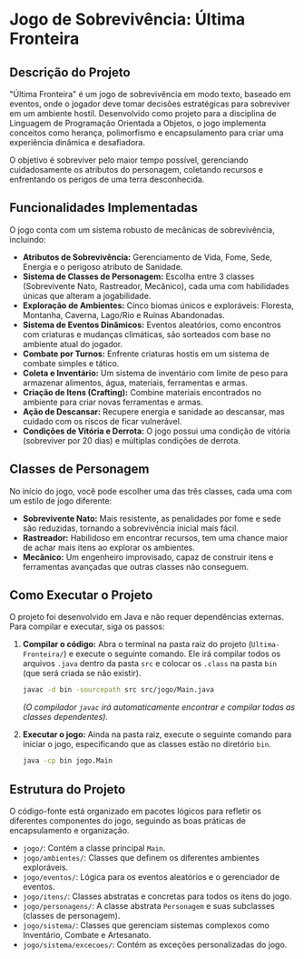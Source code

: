 # Jogo de Sobrevivência: Última Fronteira

## Descrição do Projeto

"Última Fronteira" é um jogo de sobrevivência em modo texto, baseado em eventos, onde o jogador deve tomar decisões estratégicas para sobreviver em um ambiente hostil. Desenvolvido como projeto para a disciplina de Linguagem de Programação Orientada a Objetos, o jogo implementa conceitos como herança, polimorfismo e encapsulamento para criar uma experiência dinâmica e desafiadora.

O objetivo é sobreviver pelo maior tempo possível, gerenciando cuidadosamente os atributos do personagem, coletando recursos e enfrentando os perigos de uma terra desconhecida.

## Funcionalidades Implementadas

O jogo conta com um sistema robusto de mecânicas de sobrevivência, incluindo:

* **Atributos de Sobrevivência:** Gerenciamento de Vida, Fome, Sede, Energia e o perigoso atributo de Sanidade.
* **Sistema de Classes de Personagem:** Escolha entre 3 classes (Sobrevivente Nato, Rastreador, Mecânico), cada uma com habilidades únicas que alteram a jogabilidade.
* **Exploração de Ambientes:** Cinco biomas únicos e exploráveis: Floresta, Montanha, Caverna, Lago/Rio e Ruínas Abandonadas.
* **Sistema de Eventos Dinâmicos:** Eventos aleatórios, como encontros com criaturas e mudanças climáticas, são sorteados com base no ambiente atual do jogador.
* **Combate por Turnos:** Enfrente criaturas hostis em um sistema de combate simples e tático.
* **Coleta e Inventário:** Um sistema de inventário com limite de peso para armazenar alimentos, água, materiais, ferramentas e armas.
* **Criação de Itens (Crafting):** Combine materiais encontrados no ambiente para criar novas ferramentas e armas.
* **Ação de Descansar:** Recupere energia e sanidade ao descansar, mas cuidado com os riscos de ficar vulnerável.
* **Condições de Vitória e Derrota:** O jogo possui uma condição de vitória (sobreviver por 20 dias) e múltiplas condições de derrota.

## Classes de Personagem

No início do jogo, você pode escolher uma das três classes, cada uma com um estilo de jogo diferente:

* **Sobrevivente Nato:** Mais resistente, as penalidades por fome e sede são reduzidas, tornando a sobrevivência inicial mais fácil.
* **Rastreador:** Habilidoso em encontrar recursos, tem uma chance maior de achar mais itens ao explorar os ambientes.
* **Mecânico:** Um engenheiro improvisado, capaz de construir itens e ferramentas avançadas que outras classes não conseguem.

## Como Executar o Projeto

O projeto foi desenvolvido em Java e não requer dependências externas. Para compilar e executar, siga os passos:

1.  **Compilar o código:**
    Abra o terminal na pasta raiz do projeto (`Ultima-Fronteira/`) e execute o seguinte comando. Ele irá compilar todos os arquivos `.java` dentro da pasta `src` e colocar os `.class` na pasta `bin` (que será criada se não existir).

    ```sh
    javac -d bin -sourcepath src src/jogo/Main.java
    ```

    *(O compilador `javac` irá automaticamente encontrar e compilar todas as classes dependentes).*

2.  **Executar o jogo:**
    Ainda na pasta raiz, execute o seguinte comando para iniciar o jogo, especificando que as classes estão no diretório `bin`.

    ```sh
    java -cp bin jogo.Main
    ```

## Estrutura do Projeto

O código-fonte está organizado em pacotes lógicos para refletir os diferentes componentes do jogo, seguindo as boas práticas de encapsulamento e organização.

* `jogo/`: Contém a classe principal `Main`.
* `jogo/ambientes/`: Classes que definem os diferentes ambientes exploráveis.
* `jogo/eventos/`: Lógica para os eventos aleatórios e o gerenciador de eventos.
* `jogo/itens/`: Classes abstratas e concretas para todos os itens do jogo.
* `jogo/personagens/`: A classe abstrata `Personagem` e suas subclasses (classes de personagem).
* `jogo/sistema/`: Classes que gerenciam sistemas complexos como Inventário, Combate e Artesanato.
* `jogo/sistema/excecoes/`: Contém as exceções personalizadas do jogo.
